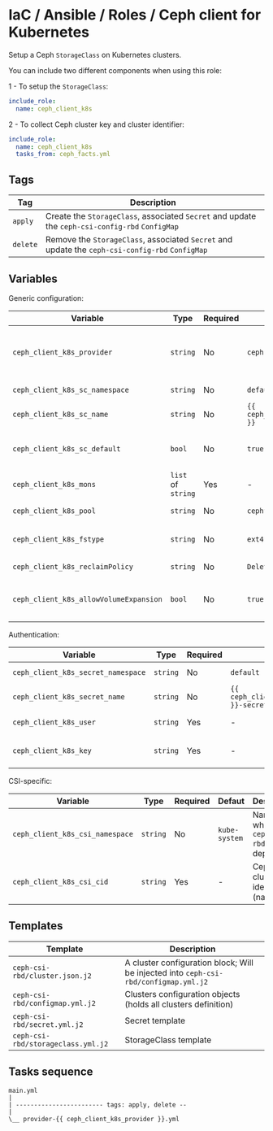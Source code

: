 # IaC / Ansible / Roles / Ceph client for Kubernetes

Setup a Ceph `StorageClass` on Kubernetes clusters.

You can include two different components when using this role:

1 - To setup the `StorageClass`:

```yaml
include_role:
  name: ceph_client_k8s
```

2 - To collect Ceph cluster key and cluster identifier:

```yaml
include_role:
  name: ceph_client_k8s
  tasks_from: ceph_facts.yml
```

## Tags

| Tag      | Description                                                                                     |
|----------|-------------------------------------------------------------------------------------------------|
| `apply`  | Create the `StorageClass`, associated `Secret` and update the `ceph-csi-config-rbd` `ConfigMap` |
| `delete` | Remove the `StorageClass`, associated `Secret` and update the `ceph-csi-config-rbd` `ConfigMap` |

## Variables

Generic configuration:

| Variable                               | Type               | Required | Defaut                           | Description                                                  |
|----------------------------------------|--------------------|----------|----------------------------------|--------------------------------------------------------------|
| `ceph_client_k8s_provider`             | `string`           | No       | `ceph-csi-rbd`                   | RBD provisioner (`ceph-csi-rbd` or `rbd` for in-tree driver) |
| `ceph_client_k8s_sc_namespace`         | `string`           | No       | `default`                        | `StorageClass` namespace                                     |
| `ceph_client_k8s_sc_name`              | `string`           | No       | `{{ ceph_client_k8s_provider }}` | `StorageClass` name                                          |
| `ceph_client_k8s_sc_default`           | `bool`             | No       | `true`                           | Set the `StorageClass` as the default one                    |
| `ceph_client_k8s_mons`                 | `list` of `string` | Yes      | -                                | List of Ceph monitors                                        |
| `ceph_client_k8s_pool`                 | `string`           | No       | `cephfs_data`                    | Ceph pool name                                               |
| `ceph_client_k8s_fstype`               | `string`           | No       | `ext4`                           | File system type for new volumes                             |
| `ceph_client_k8s_reclaimPolicy`        | `string`           | No       | `Delete`                         | Volume's `ReclaimPolicy`                                     |
| `ceph_client_k8s_allowVolumeExpansion` | `bool`             | No       | `true`                           | Allow or not the expansion of created volumes                |

Authentication:

| Variable                           | Type     | Required | Defaut                                 | Description                   |
|------------------------------------|----------|----------|----------------------------------------|-------------------------------|
| `ceph_client_k8s_secret_namespace` | `string` | No       | `default`                              | `Secret` namespace            |
| `ceph_client_k8s_secret_name`      | `string` | No       | `{{ ceph_client_k8s_sc_name }}-secret` | `Secret` name                 |
| `ceph_client_k8s_user`             | `string` | Yes      | -                                      | Ceph pool user name           |
| `ceph_client_k8s_key`              | `string` | Yes      | -                                      | Ceph pool user key (password) |

CSI-specific:

| Variable                        | Type     | Required | Defaut        | Description                                |
|---------------------------------|----------|----------|---------------|--------------------------------------------|
| `ceph_client_k8s_csi_namespace` | `string` | No       | `kube-system` | Namespace where `ceph-csi-rbd` is deployed |
| `ceph_client_k8s_csi_cid`       | `string` | Yes      | -             | Ceph cluster identifier (name)             |

## Templates

| Template                           | Description                                                                          |
|------------------------------------|--------------------------------------------------------------------------------------|
| `ceph-csi-rbd/cluster.json.j2`     | A cluster configuration block; Will be injected into `ceph-csi-rbd/configmap.yml.j2` |
| `ceph-csi-rbd/configmap.yml.j2`    | Clusters configuration objects (holds all clusters definition)                       |
| `ceph-csi-rbd/secret.yml.j2`       | Secret template                                                                      |
| `ceph-csi-rbd/storageclass.yml.j2` | StorageClass template                                                                |

## Tasks sequence

```text
main.yml
|
| ------------------------ tags: apply, delete --
|
\__ provider-{{ ceph_client_k8s_provider }}.yml
```
